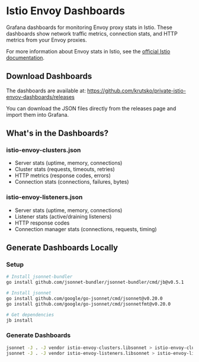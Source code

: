 # Istio Envoy Dashboards

Grafana dashboards for monitoring Envoy proxy stats in Istio. These dashboards show network traffic metrics, connection stats, and HTTP metrics from your Envoy proxies.

For more information about Envoy stats in Istio, see the [official Istio documentation](https://istio.io/latest/docs/ops/configuration/telemetry/envoy-stats/).

## Download Dashboards

The dashboards are available at: https://github.com/krutsko/private-istio-envoy-dashboards/releases

You can download the JSON files directly from the releases page and import them into Grafana.

## What's in the Dashboards?

### istio-envoy-clusters.json
- Server stats (uptime, memory, connections)
- Cluster stats (requests, timeouts, retries)
- HTTP metrics (response codes, errors)
- Connection stats (connections, failures, bytes)

### istio-envoy-listeners.json
- Server stats (uptime, memory, connections)
- Listener stats (active/draining listeners)
- HTTP response codes
- Connection manager stats (connections, requests, timing)

## Generate Dashboards Locally

### Setup

```bash
# Install jsonnet-bundler
go install github.com/jsonnet-bundler/jsonnet-bundler/cmd/jb@v0.5.1

# Install jsonnet
go install github.com/google/go-jsonnet/cmd/jsonnet@v0.20.0
go install github.com/google/go-jsonnet/cmd/jsonnetfmt@v0.20.0

# Get dependencies
jb install
```

### Generate Dashboards

```bash
jsonnet -J . -J vendor istio-envoy-clusters.libsonnet > istio-envoy-clusters.json
jsonnet -J . -J vendor istio-envoy-listeners.libsonnet > istio-envoy-listeners.json
```